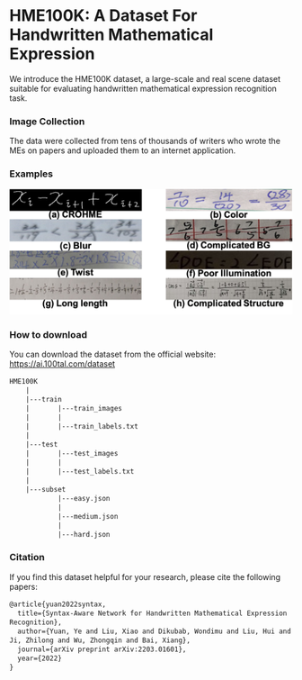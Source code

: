 # HME100K: A Dataset For Handwritten Mathematical Expression 

We introduce the HME100K dataset, a large-scale and real scene dataset suitable 
for evaluating handwritten mathematical expression recognition task.

### Image Collection

The data were collected from tens of thousands of writers who wrote the MEs on papers and uploaded them to an internet application. 

### Examples

![Examples](https://github.com/Phymond/HME100K/blob/main/examples/examples.png)


### How to download

You can download the dataset from the official website: https://ai.100tal.com/dataset

```
HME100K
    |
    |---train
    |       |---train_images
    |       |
    |       |---train_labels.txt
    |
    |---test
    |       |---test_images
    |       |
    |       |---test_labels.txt
    |
    |---subset
            |---easy.json
            |
            |---medium.json
            |
            |---hard.json

```

### Citation

If you find this dataset helpful for your research, please cite the following papers:

```
@article{yuan2022syntax,
  title={Syntax-Aware Network for Handwritten Mathematical Expression Recognition},
  author={Yuan, Ye and Liu, Xiao and Dikubab, Wondimu and Liu, Hui and Ji, Zhilong and Wu, Zhongqin and Bai, Xiang},
  journal={arXiv preprint arXiv:2203.01601},
  year={2022}
}
```
